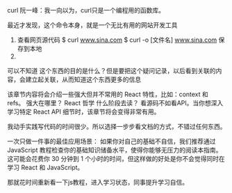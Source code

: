 curl
阮一峰：我一向以为，curl只是一个编程用的函数库。

最近才发现，这个命令本身，就是一个无比有用的网站开发工具

1. 查看网页源代码 
    $ curl www.sina.com
    $ curl -o [文件名] www.sina.com 保存到本地
2. 

可以不知道 这个东西的目的是什么？但是要把这个疑问记录，以后看到关联的内容，会建立起关联，从而知道这个东西更多的信息

该章节内容将会介绍一些强大但并不常用的 React 特性，比如：context 和 refs。
强大在哪里？
React 哲学 什么阶段去读？
看源码不如看API。当你想深入学习特定 React API 细节时，该章节将会变得非常有用。

我动手实践写代码的时间很少。所以选择一步步看文档的方式，不错过任何东西。

一次只做一件事的最佳应用场景： 
如果你对自己的基础不自信，我们推荐通过 JavaScript 教程检查你的基础知识储备水平，使得你能够无压力的阅读本指南。这可能会花费你 30 分钟到 1 个小时的时间，但这样做的好处是你不会觉得同时在学习 React 和 JavaScript。

那就花时间重新看一下js教程，进入学习状态，同事提升学习自信。